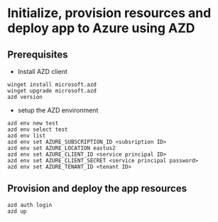 # Initialize, provision resources and deploy app to Azure using AZD
## Prerequisites
* Install AZD client

```
winget install microsoft.azd
winget upgrade microsoft.azd
azd version
```

* setup the AZD environment

```
azd env new test
azd env select test
azd env list
azd env set AZURE_SUBSCRIPTION_ID <subsription ID>
azd env set AZURE_LOCATION eastus2
azd env set AZURE_CLIENT_ID <service principal ID>
azd env set AZURE_CLIENT_SECRET <service principal password>
azd env set AZURE_TENANT_ID <tenant ID>
```

## Provision and deploy the app resources
```
azd auth login
azd up
```
